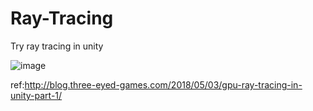 # Ray-Tracing

Try ray tracing in unity

![image](https://github.com/riceWithoutIce/Ray-Tracing/blob/master/IMG/ray-tracing.jpg)

ref:http://blog.three-eyed-games.com/2018/05/03/gpu-ray-tracing-in-unity-part-1/
